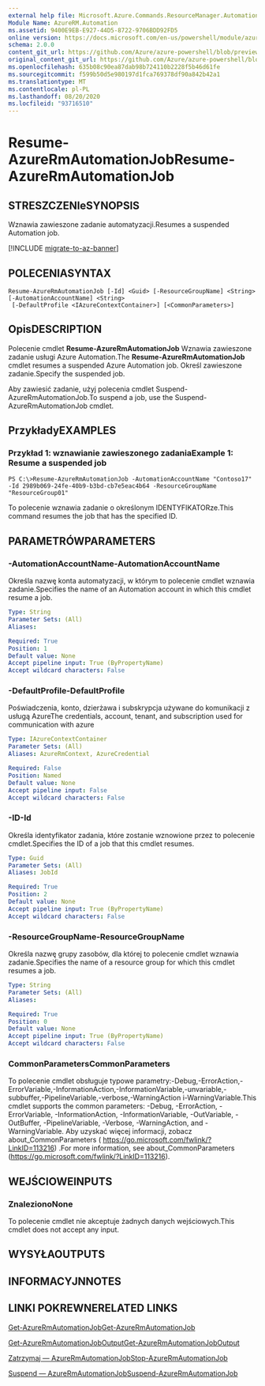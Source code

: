 ```yaml
---
external help file: Microsoft.Azure.Commands.ResourceManager.Automation.dll-Help.xml
Module Name: AzureRM.Automation
ms.assetid: 9400E9EB-E927-44D5-8722-9706BDD92FD5
online version: https://docs.microsoft.com/en-us/powershell/module/azurerm.automation/resume-azurermautomationjob
schema: 2.0.0
content_git_url: https://github.com/Azure/azure-powershell/blob/preview/src/ResourceManager/Automation/Commands.Automation/help/Resume-AzureRMAutomationJob.md
original_content_git_url: https://github.com/Azure/azure-powershell/blob/preview/src/ResourceManager/Automation/Commands.Automation/help/Resume-AzureRMAutomationJob.md
ms.openlocfilehash: 635b08c90ea87dab98b724110b2228f5b46d61fe
ms.sourcegitcommit: f599b50d5e980197d1fca769378df90a842b42a1
ms.translationtype: MT
ms.contentlocale: pl-PL
ms.lasthandoff: 08/20/2020
ms.locfileid: "93716510"
---
```

# <span data-ttu-id="969a2-101">Resume-AzureRmAutomationJob</span><span class="sxs-lookup"><span data-stu-id="969a2-101">Resume-AzureRmAutomationJob</span></span>

## <span data-ttu-id="969a2-102">STRESZCZENIe</span><span class="sxs-lookup"><span data-stu-id="969a2-102">SYNOPSIS</span></span>
<span data-ttu-id="969a2-103">Wznawia zawieszone zadanie automatyzacji.</span><span class="sxs-lookup"><span data-stu-id="969a2-103">Resumes a suspended Automation job.</span></span>

[!INCLUDE [migrate-to-az-banner](../../includes/migrate-to-az-banner.md)]

## <span data-ttu-id="969a2-104">POLECENIA</span><span class="sxs-lookup"><span data-stu-id="969a2-104">SYNTAX</span></span>

```
Resume-AzureRmAutomationJob [-Id] <Guid> [-ResourceGroupName] <String> [-AutomationAccountName] <String>
 [-DefaultProfile <IAzureContextContainer>] [<CommonParameters>]
```

## <span data-ttu-id="969a2-105">Opis</span><span class="sxs-lookup"><span data-stu-id="969a2-105">DESCRIPTION</span></span>
<span data-ttu-id="969a2-106">Polecenie cmdlet **Resume-AzureRmAutomationJob** Wznawia zawieszone zadanie usługi Azure Automation.</span><span class="sxs-lookup"><span data-stu-id="969a2-106">The **Resume-AzureRmAutomationJob** cmdlet resumes a suspended Azure Automation job.</span></span>
<span data-ttu-id="969a2-107">Określ zawieszone zadanie.</span><span class="sxs-lookup"><span data-stu-id="969a2-107">Specify the suspended job.</span></span>

<span data-ttu-id="969a2-108">Aby zawiesić zadanie, użyj polecenia cmdlet Suspend-AzureRmAutomationJob.</span><span class="sxs-lookup"><span data-stu-id="969a2-108">To suspend a job, use the Suspend-AzureRmAutomationJob cmdlet.</span></span>

## <span data-ttu-id="969a2-109">Przykłady</span><span class="sxs-lookup"><span data-stu-id="969a2-109">EXAMPLES</span></span>

### <span data-ttu-id="969a2-110">Przykład 1: wznawianie zawieszonego zadania</span><span class="sxs-lookup"><span data-stu-id="969a2-110">Example 1: Resume a suspended job</span></span>
```
PS C:\>Resume-AzureRmAutomationJob -AutomationAccountName "Contoso17" -Id 2989b069-24fe-40b9-b3bd-cb7e5eac4b64 -ResourceGroupName "ResourceGroup01"
```

<span data-ttu-id="969a2-111">To polecenie wznawia zadanie o określonym IDENTYFIKATORze.</span><span class="sxs-lookup"><span data-stu-id="969a2-111">This command resumes the job that has the specified ID.</span></span>

## <span data-ttu-id="969a2-112">PARAMETRÓW</span><span class="sxs-lookup"><span data-stu-id="969a2-112">PARAMETERS</span></span>

### <span data-ttu-id="969a2-113">-AutomationAccountName</span><span class="sxs-lookup"><span data-stu-id="969a2-113">-AutomationAccountName</span></span>
<span data-ttu-id="969a2-114">Określa nazwę konta automatyzacji, w którym to polecenie cmdlet wznawia zadanie.</span><span class="sxs-lookup"><span data-stu-id="969a2-114">Specifies the name of an Automation account in which this cmdlet resume a job.</span></span>

```yaml
Type: String
Parameter Sets: (All)
Aliases: 

Required: True
Position: 1
Default value: None
Accept pipeline input: True (ByPropertyName)
Accept wildcard characters: False
```

### <span data-ttu-id="969a2-115">-DefaultProfile</span><span class="sxs-lookup"><span data-stu-id="969a2-115">-DefaultProfile</span></span>
<span data-ttu-id="969a2-116">Poświadczenia, konto, dzierżawa i subskrypcja używane do komunikacji z usługą Azure</span><span class="sxs-lookup"><span data-stu-id="969a2-116">The credentials, account, tenant, and subscription used for communication with azure</span></span>

```yaml
Type: IAzureContextContainer
Parameter Sets: (All)
Aliases: AzureRmContext, AzureCredential

Required: False
Position: Named
Default value: None
Accept pipeline input: False
Accept wildcard characters: False
```

### <span data-ttu-id="969a2-117">-ID</span><span class="sxs-lookup"><span data-stu-id="969a2-117">-Id</span></span>
<span data-ttu-id="969a2-118">Określa identyfikator zadania, które zostanie wznowione przez to polecenie cmdlet.</span><span class="sxs-lookup"><span data-stu-id="969a2-118">Specifies the ID of a job that this cmdlet resumes.</span></span>

```yaml
Type: Guid
Parameter Sets: (All)
Aliases: JobId

Required: True
Position: 2
Default value: None
Accept pipeline input: True (ByPropertyName)
Accept wildcard characters: False
```

### <span data-ttu-id="969a2-119">-ResourceGroupName</span><span class="sxs-lookup"><span data-stu-id="969a2-119">-ResourceGroupName</span></span>
<span data-ttu-id="969a2-120">Określa nazwę grupy zasobów, dla której to polecenie cmdlet wznawia zadanie.</span><span class="sxs-lookup"><span data-stu-id="969a2-120">Specifies the name of a resource group for which this cmdlet resumes a job.</span></span>

```yaml
Type: String
Parameter Sets: (All)
Aliases: 

Required: True
Position: 0
Default value: None
Accept pipeline input: True (ByPropertyName)
Accept wildcard characters: False
```

### <span data-ttu-id="969a2-121">CommonParameters</span><span class="sxs-lookup"><span data-stu-id="969a2-121">CommonParameters</span></span>
<span data-ttu-id="969a2-122">To polecenie cmdlet obsługuje typowe parametry:-Debug,-ErrorAction,-ErrorVariable,-InformationAction,-InformationVariable,-unvariable,-subbuffer,-PipelineVariable,-verbose,-WarningAction i-WarningVariable.</span><span class="sxs-lookup"><span data-stu-id="969a2-122">This cmdlet supports the common parameters: -Debug, -ErrorAction, -ErrorVariable, -InformationAction, -InformationVariable, -OutVariable, -OutBuffer, -PipelineVariable, -Verbose, -WarningAction, and -WarningVariable.</span></span> <span data-ttu-id="969a2-123">Aby uzyskać więcej informacji, zobacz about_CommonParameters ( https://go.microsoft.com/fwlink/?LinkID=113216) .</span><span class="sxs-lookup"><span data-stu-id="969a2-123">For more information, see about_CommonParameters (https://go.microsoft.com/fwlink/?LinkID=113216).</span></span>

## <span data-ttu-id="969a2-124">WEJŚCIOWE</span><span class="sxs-lookup"><span data-stu-id="969a2-124">INPUTS</span></span>

### <span data-ttu-id="969a2-125">Znaleziono</span><span class="sxs-lookup"><span data-stu-id="969a2-125">None</span></span>
<span data-ttu-id="969a2-126">To polecenie cmdlet nie akceptuje żadnych danych wejściowych.</span><span class="sxs-lookup"><span data-stu-id="969a2-126">This cmdlet does not accept any input.</span></span>

## <span data-ttu-id="969a2-127">WYSYŁA</span><span class="sxs-lookup"><span data-stu-id="969a2-127">OUTPUTS</span></span>

## <span data-ttu-id="969a2-128">INFORMACYJN</span><span class="sxs-lookup"><span data-stu-id="969a2-128">NOTES</span></span>

## <span data-ttu-id="969a2-129">LINKI POKREWNE</span><span class="sxs-lookup"><span data-stu-id="969a2-129">RELATED LINKS</span></span>

[<span data-ttu-id="969a2-130">Get-AzureRmAutomationJob</span><span class="sxs-lookup"><span data-stu-id="969a2-130">Get-AzureRmAutomationJob</span></span>](./Get-AzureRMAutomationJob.md)

[<span data-ttu-id="969a2-131">Get-AzureRmAutomationJobOutput</span><span class="sxs-lookup"><span data-stu-id="969a2-131">Get-AzureRmAutomationJobOutput</span></span>](./Get-AzureRMAutomationJobOutput.md)

[<span data-ttu-id="969a2-132">Zatrzymaj — AzureRmAutomationJob</span><span class="sxs-lookup"><span data-stu-id="969a2-132">Stop-AzureRmAutomationJob</span></span>](./Stop-AzureRMAutomationJob.md)

[<span data-ttu-id="969a2-133">Suspend — AzureRmAutomationJob</span><span class="sxs-lookup"><span data-stu-id="969a2-133">Suspend-AzureRmAutomationJob</span></span>](./Suspend-AzureRMAutomationJob.md)


